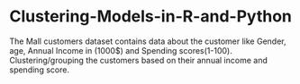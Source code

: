 # Clustering-Models-in-R-and-Python
The Mall customers dataset contains data about the customer like Gender, age, Annual Income in (1000$) and Spending scores(1-100). Clustering/grouping the customers based on their annual income and spending score.
